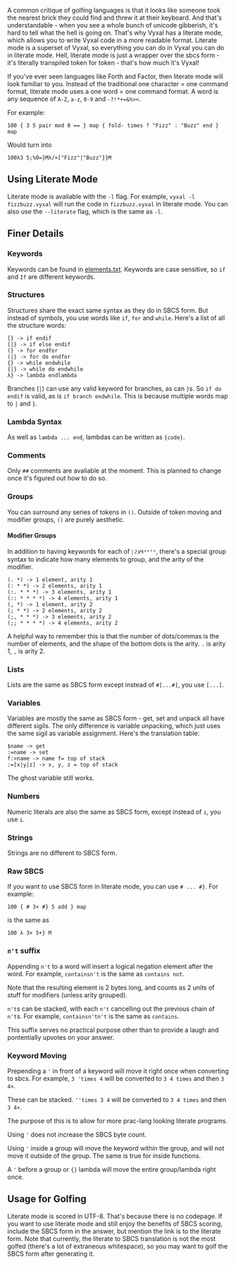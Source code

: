 A common critique of golfing languages is that it looks like someone took the nearest brick they could
find and threw it at their keyboard. And that's understandable - when you see a whole bunch of unicode
gibberish, it's hard to tell what the hell is going on. That's why Vyxal has a literate mode, which
allows you to write Vyxal code in a more readable format. Literate mode is a superset of Vyxal, so
everything you can do in Vyxal you can do in literate mode. Hell, literate mode is just a wrapper over
the sbcs form - it's literally transpiled token for token - that's how much it's Vyxal!

If you've ever seen languages like Forth and Factor, then literate mode will look familiar to you.
Instead of the traditional one character = one command format, literate mode uses a one word = one
command format. A word is any sequence of `A-Z`, `a-z`, `0-9` and `-?!*+=&%><`.

For example:

```
100 { 3 5 pair mod 0 == } map { fold- times ? "Fizz" : "Buzz" end } map
```

Would turn into

```
100λ3 5;%0=}Mλ/×["Fizz"|"Buzz"}}M
```

## Using Literate Mode

Literate mode is avaliable with the `-l` flag. For example, `vyxal -l fizzbuzz.vyxal` will run the code
in `fizzbuzz.vyxal` in literate mode. You can also use the `--literate` flag, which is the same as
`-l`.

## Finer Details

### Keywords

Keywords can be found in [elements.txt](elements.txt). Keywords are case sensitive, so `if` and `If` are different keywords.

### Structures

Structures share the exact same syntax as they do in SBCS form. But instead of symbols, you use words
like `if`, `for` and `while`. Here's a list of all the structure words:

```
[} -> if endif
[|} -> if else endif
(} -> for endfor
(|} -> for do endfor
{} -> while endwhile
{|} -> while do endwhile
λ} -> lambda endlambda
```

Branches (`|`) can use any valid keyword for branches, as can `}`s. So `if do endif` is valid, as is `if branch endwhile`. This is because multiple words map to `|` and `}`.

### Lambda Syntax

As well as `lambda ... end`, lambdas can be written as `{code}`.

### Comments

Only `##` comments are avaliable at the moment. This is planned to change once it's figured out how to
do so.

### Groups

You can surround any series of tokens in `()`. Outside of token moving and modifier
groups, `()` are purely aesthetic. 

#### Modifier Groups

In addition to having keywords for each of `⸠ϩэЧᵈᵉᶠᴳ`, there's a special group
syntax to indicate how many elements to group, and the arity of the modifier.

```
(. *) -> 1 element, arity 1
(: * *) -> 2 elements, arity 1
(:. * * *) -> 3 elements, arity 1
(:: * * * *) -> 4 elements, arity 1
(, *) -> 1 element, arity 2
(; * *) -> 2 elements, arity 2
(;, * * *) -> 3 elements, arity 2
(;; * * * *) -> 4 elements, arity 2
```

A helpful way to remember this is that the number of dots/commas is the number of elements, and the shape of the bottom dots is the arity. `.` is arity 1, `,` is arity 2.

### Lists

Lists are the same as SBCS form except instead of `#[...#]`, you use `[...]`.

### Variables

Variables are mostly the same as SBCS form - get, set and unpack all have different sigils. The only
difference is variable unpacking, which just uses the same sigil as variable assignment. Here's the
translation table:

```
$name -> get
:=name -> set
f:>name -> name f= top of stack
:=[x|y|z] -> x, y, z = top of stack
```

The ghost variable still works.

### Numbers

Numeric literals are also the same as SBCS form, except instead of `ı`, you use `i`.

### Strings

Strings are no different to SBCS form.

### Raw SBCS

If you want to use SBCS form in literate mode, you can use `# ... #}`. For example:

```
100 { # 3× #} 5 add } map
```

is the same as

```
100 λ 3× 5+} M
```

### `n't` suffix

Appending `n't` to a word will insert a logical negation element after the
word. For example, `containsn't` is the same as `contains not`.

Note that the resulting element is 2 bytes long, and counts as 2 units of
stuff for modifiers (unless arity grouped).

`n't`s can be stacked, with each `n't` cancelling out the previous chain of
`n't`s. For example, `containsn'tn't` is the same as `contains`.

This suffix serves no practical purpose other than to provide a laugh and
pontentially upvotes on your answer.

### Keyword Moving

Prepending a `'` in front of a keyword will move it right once when
converting to sbcs. For example, `3 'times 4` will be converted to
`3 4 times` and then `3 4×`.

These can be stacked. `''times 3 4` will be converted to `3 4 times` and
then `3 4×`.

The purpose of this is to allow for more prac-lang looking literate programs.

Using `'` does not increase the SBCS byte count.

Using `'` inside a group will move the keyword within the group, and will
not move it outside of the group. The same is true for inside functions.

A `'` before a group or `{}` lambda will move the entire group/lambda right once.

## Usage for Golfing

Literate mode is scored in UTF-8. That's because there is no codepage. If you want to use literate
mode and still enjoy the benefits of SBCS scoring, include the SBCS form in the answer, but mention
the link is to the literate form. Note that currently, the literate to SBCS translation is not
the most golfed (there's a lot of extraneous whitespace), so you may want to golf the SBCS form after
generating it.
